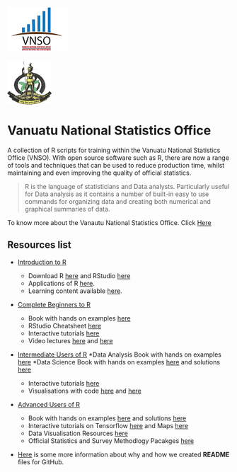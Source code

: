 
<img src="logos/vnso_logo.png">&nbsp;&nbsp;&nbsp;&nbsp;&nbsp;&nbsp;&nbsp;&nbsp;&nbsp;&nbsp;&nbsp;&nbsp;&nbsp;&nbsp;&nbsp;&nbsp;&nbsp;&nbsp;&nbsp;&nbsp;&nbsp;&nbsp;&nbsp;&nbsp;&nbsp;&nbsp;&nbsp;&nbsp;&nbsp;&nbsp;&nbsp;&nbsp;&nbsp;&nbsp;&nbsp;&nbsp;&nbsp;&nbsp;&nbsp;&nbsp;&nbsp;&nbsp;&nbsp;&nbsp;&nbsp;&nbsp;&nbsp;&nbsp;&nbsp;&nbsp;&nbsp;&nbsp;&nbsp;&nbsp;&nbsp;&nbsp;&nbsp;&nbsp;&nbsp;&nbsp;&nbsp;&nbsp;&nbsp;&nbsp;&nbsp;&nbsp;&nbsp;&nbsp;&nbsp;&nbsp;&nbsp;&nbsp;&nbsp;&nbsp;&nbsp;&nbsp;&nbsp;&nbsp;&nbsp;&nbsp;&nbsp;&nbsp;&nbsp;&nbsp;&nbsp;&nbsp;&nbsp;&nbsp;&nbsp;&nbsp;&nbsp;&nbsp;&nbsp;&nbsp;&nbsp;&nbsp;&nbsp;&nbsp;&nbsp;&nbsp;&nbsp;&nbsp;&nbsp;&nbsp;&nbsp;&nbsp;&nbsp;&nbsp;&nbsp;&nbsp;&nbsp;&nbsp;&nbsp;&nbsp;&nbsp;&nbsp;&nbsp;&nbsp;&nbsp;&nbsp;&nbsp;&nbsp;&nbsp;&nbsp;&nbsp;&nbsp;&nbsp;
<img src="logos/vangovlogo.png">

# Vanuatu National Statistics Office&nbsp;

A collection of R scripts for training within the Vanuatu National Statistics Office (VNSO). With open source software such as R, there are now a range of tools and techniques that can be used to reduce production time, whilst maintaining and even improving the quality of official statistics. 

> R is the language of statisticians and Data analysts. Particularly useful for Data analysis as it contains a number of built-in easy to use commands for organizing data and creating both numerical and graphical summaries of data. 

To know more about the Vanautu National Statistics Office. Click [Here](https://vnso.gov.vu)

## Resources list
- [Introduction to R](https://www.r-project.org)
    * Download R [here](https://cloud.r-project.org) and RStudio [here](https://rstudio.com)
    * Applications of R [here](https://rstudio.com/products/rpackages/).
    * Learning content available [here](https://www.tutorialspoint.com/r/index.htm). 

- [Complete Beginners to R](https://www.r-bloggers.com/introduction-to-r-for-beginners-who-want-to-be-intermediate/)
    * Book with hands on examples [here](https://rstudio-education.github.io/hopr/) 
    * RStudio Cheatsheet [here](https://rstudio.com/resources/cheatsheets/) 
    * Interactive tutorials [here](https://swirlstats.com/)  
    * Video lectures [here](https://www.youtube.com/watch?v=_V8eKsto3Ug) and [here](https://www.youtube.com/watch?v=s3FozVfd7q4)

- [Intermediate Users of R](https://towardsdatascience.com/tagged/r-programming)
    *Data Analysis Book with hands on examples [here](https://stat545.com/factors-boss.html) 
    *Data Science Book with hands on examples [here](https://r4ds.had.co.nz/) and solutions  [here](https://jrnold.github.io/r4ds-exercise-solutions/)
    * Interactive tutorials [here](https://style.tidyverse.org/syntax.html#function-calls)  
    * Visualisations with code [here](http://r-statistics.co/Top50-Ggplot2-Visualizations-MasterList-R-Code.html) and [here](https://bbc.github.io/rcookbook/)
    
- [Advanced Users of R](https://blog.revolutionanalytics.com/)
    * Book with hands on examples [here](https://adv-r.hadley.nz/) and solutions [here](https://advanced-r-solutions.rbind.io/)
    * Interactive tutorials on Tensorflow [here](https://tensorflow.rstudio.com/tutorials/) and Maps [here](https://rstudio.github.io/leaflet/)
    * Data Visualisation Resources [here](https://github.com/krzjoa/awesome-r-dataviz)
    * Official Statistics and Survey Methodlogy Pacakges [here](https://cran.r-project.org/web/views/OfficialStatistics.html)

- [Here](https://help.github.com/en/github/creating-cloning-and-archiving-repositories/about-readmes) is some more information about why and how we created **README** files for GitHub.
